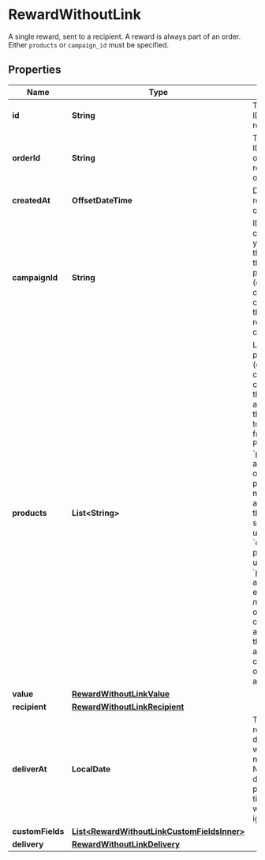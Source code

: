 

# RewardWithoutLink

A single reward, sent to a recipient. A reward is always part of an order.  Either `products` or `campaign_id` must be specified. 

## Properties

| Name | Type | Description | Notes |
|------------ | ------------- | ------------- | -------------|
|**id** | **String** | Tremendous ID of the reward |  [optional] [readonly] |
|**orderId** | **String** | Tremendous ID of the order this reward is part of. |  [optional] [readonly] |
|**createdAt** | **OffsetDateTime** | Date the reward was created |  [optional] [readonly] |
|**campaignId** | **String** | ID of the campaign in your account, that defines the available products (different gift cards, charity, etc.) that the recipient can choose from.  |  [optional] |
|**products** | **List&lt;String&gt;** | List of IDs of product (different gift cards, charity, etc.) that will be available to the recipient to choose from.  Providing a &#x60;products&#x60; array will override the products made available by the campaign specified using the &#x60;campaign_id&#x60; property unless the &#x60;products&#x60; array is empty. It will _not_ override other campaign attributes, like the message and customization of the look and feel.  |  [optional] |
|**value** | [**RewardWithoutLinkValue**](RewardWithoutLinkValue.md) |  |  [optional] |
|**recipient** | [**RewardWithoutLinkRecipient**](RewardWithoutLinkRecipient.md) |  |  [optional] |
|**deliverAt** | **LocalDate** | Timestamp of reward delivery within the next year. Note that if date-time is provided, the time values will be ignored. |  [optional] |
|**customFields** | [**List&lt;RewardWithoutLinkCustomFieldsInner&gt;**](RewardWithoutLinkCustomFieldsInner.md) |  |  [optional] |
|**delivery** | [**RewardWithoutLinkDelivery**](RewardWithoutLinkDelivery.md) |  |  [optional] |



